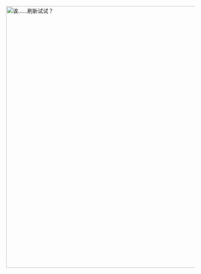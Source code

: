 <a href="#">
         <img src="https://dayanshifu.vercel.app/README.svg" height="700px" alt="诶……刷新试试？"/>
</a>